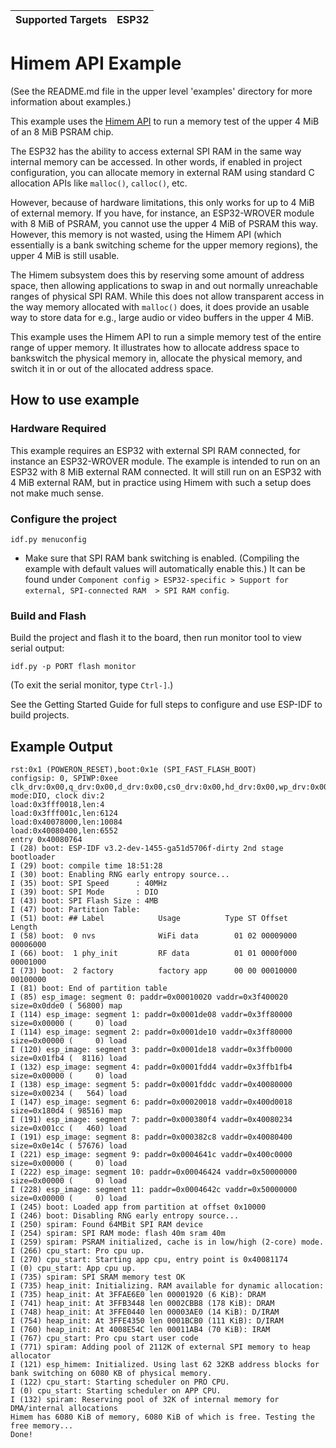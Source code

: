 | Supported Targets | ESP32 |
| ----------------- | ----- |

# Himem API Example

(See the README.md file in the upper level 'examples' directory for more information about examples.)

This example uses the [Himem API](https://docs.espressif.com/projects/esp-idf/en/latest/api-reference/system/himem.html) to run a memory test of the upper 4 MiB of an 8 MiB PSRAM chip.

The ESP32 has the ability to access external SPI RAM in the same way internal memory can be accessed. In other words, if enabled in project configuration, you can allocate memory in external RAM using standard C allocation APIs like `malloc()`, `calloc()`, etc.

However, because of hardware limitations, this only works for up to 4 MiB of external memory. If you have, for instance, an ESP32-WROVER module with 8 MiB of PSRAM, you cannot use the upper 4 MiB of PSRAM this way. However, this memory is not wasted, using the Himem API (which essentially is a bank switching scheme for the upper memory regions), the upper 4 MiB is still usable. 

The Himem subsystem does this by reserving some amount of address space, then allowing applications to swap in and out normally unreachable ranges of physical SPI RAM. While this does not allow transparent access in the way memory allocated with `malloc()` does, it does provide an usable way to store data for e.g., large audio or video buffers in the upper 4 MiB.

This example uses the Himem API to run a simple memory test of the entire range of upper memory. It illustrates how to allocate address space to bankswitch the physical memory in, allocate the physical memory, and switch it in or out of the allocated address space.

## How to use example

### Hardware Required

This example requires an ESP32 with external SPI RAM connected, for instance an ESP32-WROVER module. The example is intended to run on an ESP32 with 8 MiB external RAM connected. It will still run on an ESP32 with 4 MiB external RAM, but in practice using Himem with such a setup does not make much sense.

### Configure the project

```
idf.py menuconfig
```

* Make sure that SPI RAM bank switching is enabled. (Compiling the example with default values will automatically enable this.) It can be found under `Component config > ESP32-specific > Support for external, SPI-connected RAM  > SPI RAM config`.

### Build and Flash

Build the project and flash it to the board, then run monitor tool to view serial output:

```
idf.py -p PORT flash monitor
```

(To exit the serial monitor, type ``Ctrl-]``.)

See the Getting Started Guide for full steps to configure and use ESP-IDF to build projects.

## Example Output

```
rst:0x1 (POWERON_RESET),boot:0x1e (SPI_FAST_FLASH_BOOT)
configsip: 0, SPIWP:0xee
clk_drv:0x00,q_drv:0x00,d_drv:0x00,cs0_drv:0x00,hd_drv:0x00,wp_drv:0x00
mode:DIO, clock div:2
load:0x3fff0018,len:4
load:0x3fff001c,len:6124
load:0x40078000,len:10084
load:0x40080400,len:6552
entry 0x40080764
I (28) boot: ESP-IDF v3.2-dev-1455-ga51d5706f-dirty 2nd stage bootloader
I (29) boot: compile time 18:51:28
I (30) boot: Enabling RNG early entropy source...
I (35) boot: SPI Speed      : 40MHz
I (39) boot: SPI Mode       : DIO
I (43) boot: SPI Flash Size : 4MB
I (47) boot: Partition Table:
I (51) boot: ## Label            Usage          Type ST Offset   Length
I (58) boot:  0 nvs              WiFi data        01 02 00009000 00006000
I (66) boot:  1 phy_init         RF data          01 01 0000f000 00001000
I (73) boot:  2 factory          factory app      00 00 00010000 00100000
I (81) boot: End of partition table
I (85) esp_image: segment 0: paddr=0x00010020 vaddr=0x3f400020 size=0x0dde0 ( 56800) map
I (114) esp_image: segment 1: paddr=0x0001de08 vaddr=0x3ff80000 size=0x00000 (     0) load
I (114) esp_image: segment 2: paddr=0x0001de10 vaddr=0x3ff80000 size=0x00000 (     0) load
I (120) esp_image: segment 3: paddr=0x0001de18 vaddr=0x3ffb0000 size=0x01fb4 (  8116) load
I (132) esp_image: segment 4: paddr=0x0001fdd4 vaddr=0x3ffb1fb4 size=0x00000 (     0) load
I (138) esp_image: segment 5: paddr=0x0001fddc vaddr=0x40080000 size=0x00234 (   564) load
I (147) esp_image: segment 6: paddr=0x00020018 vaddr=0x400d0018 size=0x180d4 ( 98516) map
I (191) esp_image: segment 7: paddr=0x000380f4 vaddr=0x40080234 size=0x001cc (   460) load
I (191) esp_image: segment 8: paddr=0x000382c8 vaddr=0x40080400 size=0x0e14c ( 57676) load
I (221) esp_image: segment 9: paddr=0x0004641c vaddr=0x400c0000 size=0x00000 (     0) load
I (222) esp_image: segment 10: paddr=0x00046424 vaddr=0x50000000 size=0x00000 (     0) load
I (228) esp_image: segment 11: paddr=0x0004642c vaddr=0x50000000 size=0x00000 (     0) load
I (245) boot: Loaded app from partition at offset 0x10000
I (246) boot: Disabling RNG early entropy source...
I (250) spiram: Found 64MBit SPI RAM device
I (254) spiram: SPI RAM mode: flash 40m sram 40m
I (259) spiram: PSRAM initialized, cache is in low/high (2-core) mode.
I (266) cpu_start: Pro cpu up.
I (270) cpu_start: Starting app cpu, entry point is 0x40081174
I (0) cpu_start: App cpu up.
I (735) spiram: SPI SRAM memory test OK
I (735) heap_init: Initializing. RAM available for dynamic allocation:
I (735) heap_init: At 3FFAE6E0 len 00001920 (6 KiB): DRAM
I (741) heap_init: At 3FFB3448 len 0002CBB8 (178 KiB): DRAM
I (748) heap_init: At 3FFE0440 len 00003AE0 (14 KiB): D/IRAM
I (754) heap_init: At 3FFE4350 len 0001BCB0 (111 KiB): D/IRAM
I (760) heap_init: At 4008E54C len 00011AB4 (70 KiB): IRAM
I (767) cpu_start: Pro cpu start user code
I (771) spiram: Adding pool of 2112K of external SPI memory to heap allocator
I (121) esp_himem: Initialized. Using last 62 32KB address blocks for bank switching on 6080 KB of physical memory.
I (122) cpu_start: Starting scheduler on PRO CPU.
I (0) cpu_start: Starting scheduler on APP CPU.
I (132) spiram: Reserving pool of 32K of internal memory for DMA/internal allocations
Himem has 6080 KiB of memory, 6080 KiB of which is free. Testing the free memory...
Done!
```
